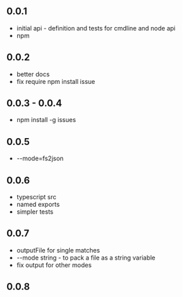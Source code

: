 ## 0.0.1

 * initial api - definition and tests for cmdline and node api
 * npm

## 0.0.2

 * better docs
 * fix require npm install issue

## 0.0.3 - 0.0.4

 * npm install -g issues

## 0.0.5

 * --mode=fs2json

 ## 0.0.6

 * typescript src
 * named exports
 * simpler tests

 ## 0.0.7

  * outputFile for single matches
  * --mode string - to pack a file as a string variable
  * fix output for other modes

## 0.0.8